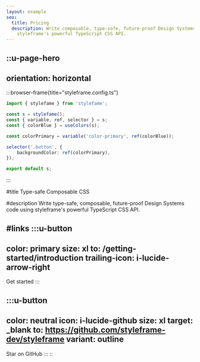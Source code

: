 ```yaml
---
layout: example
seo:
  title: Pricing
  description: Write composable, type-safe, future-proof Design Systems code using
    styleframe's powerful TypeScript CSS API.
---
```


<!--
Hero Section ----------------------------------------------------------------------------------------------
-->

::u-page-hero
---
orientation: horizontal
---
  :::browser-frame{title="styleframe.config.ts"}
  ```ts
  import { stylefame } from 'stylefame';
  
  const s = stylefame();
  const { variable, ref, selector } = s;
  const { colorBlue } = useColors(s);
  
  const colorPrimary = variable('color-primary', ref(colorBlue));
  
  selector('.button', {
      backgroundColor: ref(colorPrimary),
  });
  
  export default s;
  ```
  :::

#title
Type-safe Composable CSS

#description
Write type-safe, composable, future-proof Design Systems code using styleframe's powerful TypeScript CSS API.

#links
  :::u-button
  ---
  color: primary
  size: xl
  to: /getting-started/introduction
  trailing-icon: i-lucide-arrow-right
  ---
  Get started
  :::

  :::u-button
  ---
  color: neutral
  icon: i-lucide-github
  size: xl
  target: _blank
  to: https://github.com/styleframe-dev/styleframe
  variant: outline
  ---
  Star on GitHub
  :::
::
